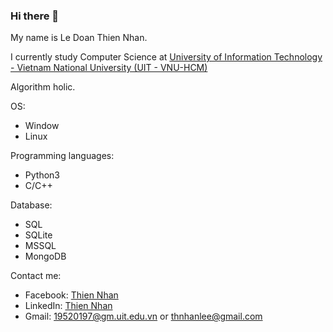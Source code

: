 ### Hi there 👋
My name is Le Doan Thien Nhan.

I currently study Computer Science at [University of Information Technology - Vietnam National University (UIT - VNU-HCM)](https://en.uit.edu.vn/overview-vnuhcm-university-information-technology)

Algorithm holic.

OS:
  - Window
  - Linux

Programming languages: 
  - Python3
  - C/C++

Database:
  - SQL
  - SQLite
  - MSSQL
  - MongoDB
  
Contact me:
  - Facebook: [Thien Nhan](https://www.facebook.com/LeDoanThienNhan/)
  - LinkedIn: [Thien Nhan](https://www.linkedin.com/in/ledoanthiennhan/)
  - Gmail: 19520197@gm.uit.edu.vn or thnhanlee@gmail.com



<!--
**thiennhan2701/thiennhan2701** is a ✨ _special_ ✨ repository because its `README.md` (this file) appears on your GitHub profile.

Here are some ideas to get you started:

- 🔭 I’m currently working on ...
- 🌱 I’m currently learning ...
- 👯 I’m looking to collaborate on ...
- 🤔 I’m looking for help with ...
- 💬 Ask me about ...
- 📫 How to reach me: ...
- 😄 Pronouns: ...
- ⚡ Fun fact: ...
-->
